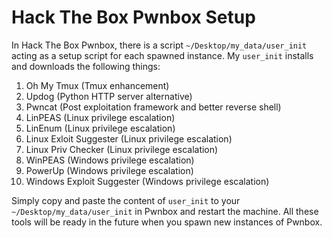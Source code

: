 # Hack The Box Pwnbox Setup

In Hack The Box Pwnbox, there is a script `~/Desktop/my_data/user_init` acting as a setup script for each spawned instance. My `user_init` installs and downloads the following things:

1. Oh My Tmux (Tmux enhancement)
2. Updog (Python HTTP server alternative)
3. Pwncat (Post exploitation framework and better reverse shell)
4. LinPEAS (Linux privilege escalation)
5. LinEnum (Linux privilege escalation)
6. Linux Exloit Suggester (Linux privilege escalation)
7. Linux Priv Checker (Linux privilege escalation)
8. WinPEAS (Windows privilege escalation)
9. PowerUp (Windows privilege escalation)
10. Windows Exploit Suggester (Windows privilege escalation)

Simply copy and paste the content of `user_init` to your `~/Desktop/my_data/user_init` in Pwnbox and restart the machine. All these tools will be ready in the future when you spawn new instances of Pwnbox.